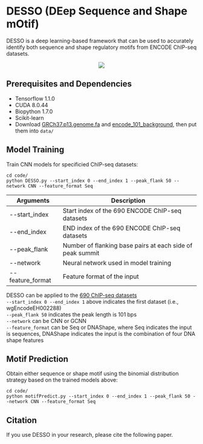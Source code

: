 # DESSO (DEep Sequence and Shape mOtif)
DESSO is a deep learning-based framework that can be used to accurately identify both sequence and shape regulatory motifs from ENCODE ChIP-seq datasets.

<p align="center"> 
<img src="https://github.com/viyjy/DESSO/blob/master/Figure.PNG">
</p>

## Prerequisites and Dependencies
* Tensorflow 1.1.0
* CUDA 8.0.44
* Biopython 1.7.0
* Scikit-learn
* Download [GRCh37.p13.genome.fa](http://bmbl.sdstate.edu/downloadFiles/GRCh37.p13.genome.fa) and [encode_101_background](http://bmbl.sdstate.edu/downloadFiles/encode_101_background.7z), then put them into ```data/```

## Model Training
Train CNN models for specificied ChIP-seq datasets: 
```
cd code/
python DESSO.py --start_index 0 --end_index 1 --peak_flank 50 --network CNN --feature_format Seq
```
Arguments | Description
--------------|---------------------------------------------------------
--start_index | Start index of the 690 ENCODE ChIP-seq datasets
--end_index | END index of the 690 ENCODE ChIP-seq datasets
--peak_flank | Number of flanking base pairs at each side of peak summit
--network | Neural network used in model training
--feature_format | Feature format of the input

DESSO can be applied to the [690 ChIP-seq datasets](https://genome.ucsc.edu/ENCODE/downloads.html) <br/>
```--start_index 0 --end_index 1``` above indicates the first dataset (i.e., wgEncodeEH002288) <br/>
```--peak_flank 50``` indicates the peak length is 101 bps <br/>
```--network``` can be CNN or GCNN <br/>
```--feature_format``` can be Seq or DNAShape, where Seq indicates the input is sequences, DNAShape indicates the input is the combination of four DNA shape features

## Motif Prediction
Obtain either sequence or shape motif using the binomial distribution strategy based on the trained models above:
```
cd code/
python motifPredict.py --start_index 0 --end_index 1 --peak_flank 50 --network CNN --feature_format Seq
```

## Citation
If you use DESSO in your research, please cite the following paper.
